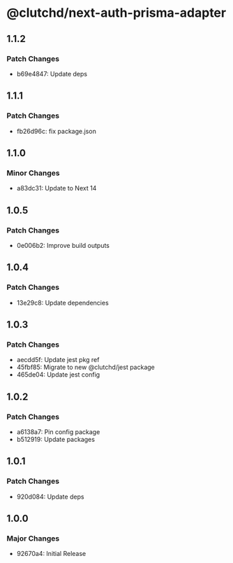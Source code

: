 # @clutchd/next-auth-prisma-adapter

## 1.1.2

### Patch Changes

- b69e4847: Update deps

## 1.1.1

### Patch Changes

- fb26d96c: fix package.json

## 1.1.0

### Minor Changes

- a83dc31: Update to Next 14

## 1.0.5

### Patch Changes

- 0e006b2: Improve build outputs

## 1.0.4

### Patch Changes

- 13e29c8: Update dependencies

## 1.0.3

### Patch Changes

- aecdd5f: Update jest pkg ref
- 45fbf85: Migrate to new @clutchd/jest package
- 465de04: Update jest config

## 1.0.2

### Patch Changes

- a6138a7: Pin config package
- b512919: Update packages

## 1.0.1

### Patch Changes

- 920d084: Update deps

## 1.0.0

### Major Changes

- 92670a4: Initial Release
